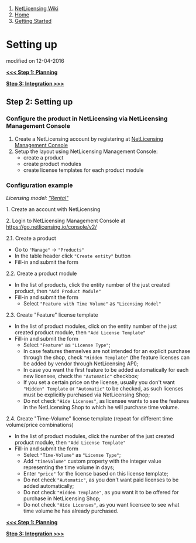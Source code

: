 1.  [NetLicensing Wiki](index.html)
2.  [Home](Home_11010214.html)
3.  [Getting Started](Getting-Started_11010226.html)

<span id="title-text"> Setting up </span>
=========================================

modified on 12-04-2016

**[\<\<\< Step 1: Planning](Planning_11010227.html)**

**[Step 3: Integration \>\>\>](Integration_11010229.html)**

Step 2: Setting up
------------------

### Configure the product in NetLicensing via NetLicensing Management Console

1.  Create a NetLicensing account by registering
    at <a href="https://go.netlicensing.io/console/v2/" class="external-link">NetLicensing Management Console</a>
2.  Setup the layout using NetLicensing Management Console:
    -   create a product
    -   create product modules
    -   create license templates for each product module

### Configuration example

*Licensing model:
["](Rental_11010232.html)[Rental](Rental_11010232.html)["](Rental_11010232.html)*

1\. Create an account with NetLicensing

2\. Login to NetLicensing Management Console at
<a href="https://go.netlicensing.io/console/v2/" class="external-link">https://go.netlicensing.io/console/v2/</a>

2.1. Create a product

-   Go to `"Manage"` -\> `"Products"`
-   In the table header click `"Create entity"` button
-   Fill-in and submit the form

2.2. Create a product module

-   In the list of products, click the entity number of the just created
    product, then `"Add Product Module"`
-   Fill-in and submit the form
    -   Select `"Feature with Time Volume"` as `"Licensing Model"`

2.3. Create "Feature" license template

-   In the list of product modules, click on the entity number of the
    just created product module, then `"Add License Template"`
-   Fill-in and submit the form
    -   Select `"Feature"` as `"License Type"`;
    -   In case features themselves are not intended for an explicit
        purchase through the shop, check `"Hidden Template"` (the
        feature licenses can be added by vendor through NetLicensing
        API);
    -   In case you want the first feature to be added automatically for
        each new licensee, check the `"Automatic"` checkbox;
    -   If you set a certain price on the license, usually you don't
        want `"Hidden" Template` or `"Automatic"` to be checked, as such
        licenses must be explicitly purchased via NetLicensing Shop;
    -   Do not check `"Hide Licenses"`, as licensee wants to see the
        features in the NetLicensing Shop to which he will purchase time
        volume.

2.4. Create "Time-Volume" license template (repeat for different time
volume/price combinations)

-   In the list of product modules, click the number of the just created
    product module, then `"Add License Template"`
-   Fill-in and submit the form
    -   Select `"Time-Volume"` as `"License Type"`;
    -   Add `"timeVolume"` custom property with the integer value
        representing the time volume in days;
    -   Enter `"price"` for the license based on this license template;
    -   Do not check `"Automatic"`, as you don't want paid licenses to
        be added automatically;
    -   Do not check `"Hidden Template"`, as you want it to be offered
        for purchase in NetLicensing Shop;
    -   Do not check `"Hide Licenses"`, as you want licensee to see what
        time volume he has already purchased.

**[\<\<\< Step 1: Planning](Planning_11010227.html)** 

**[Step 3: Integration \>\>\>](Integration_11010229.html)**
